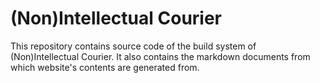# (Non)Intellectual Courier

This repository contains source code of the build system of (Non)Intellectual
Courier. It also contains the markdown documents from which website's contents
are generated from.
